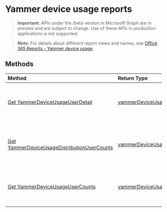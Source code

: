 # Yammer device usage reports

> **Important:** APIs under the /beta version in Microsoft Graph are in preview and are subject to change. Use of these APIs in production applications is not supported.

> **Note:** For details about different report views and names, see [Office 365 Reports - Yammer device usage](https://support.office.com/client/Yammer-device-usage-b793ffdd-effa-43d0-849a-b1ca2e899f38).

## Methods

| Method                                   | Return Type                              | Description                              |
| :--------------------------------------- | :--------------------------------------- | :--------------------------------------- |
| [Get YammerDeviceUsageUserDetail](../api/reportroot_yammerdeviceusageuserdetail.md) | [yammerDeviceUsageUserDetail](../api/reportroot_yammerdeviceusageuserdetail.md#response) | Get a Yammer device usage user detail report. |
| [Get YammerDeviceUsageDistributionUserCounts](../api/reportroot_yammerdeviceusagedistributionusercounts.md) | [yammerDeviceUsageDistributionUserCounts](../api/reportroot_yammerdeviceusagedistributionusercounts.md#response) | Get a Yammer device usage distribution user counts report. |
| [Get YammerDeviceUsageUserCounts](../api/reportroot_yammerdeviceusageusercounts.md) | [yammerDeviceUsageUserCounts](../api/reportroot_yammerdeviceusageusercounts.md#response) | Get a Yammer device usage user counts report. |